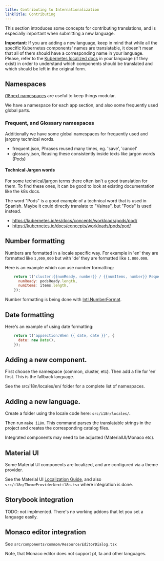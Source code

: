 ```yaml
---
title: Contributing to Internationalization
linkTitle: Contributing
---
```


This section introduces some concepts for contributing translations, and is
especially important when submitting a new language.

**Important:** If you are adding a new language, keep in mind that while all
the specific Kubernetes components' names are translatable, it doesn't mean
that all of them should have a corresponding name in your language. Please,
refer to the [Kubernetes localized docs](https://kubernetes.io/docs/home/) in
your language (if they exist) in order to understand which components should
be translated and which should be left in the original form.

## Namespaces

[i18next namespaces](https://www.i18next.com/principles/namespaces)
are useful to keep things modular.

We have a namespace for each app section, and also some frequently used global parts.

### Frequent, and Glossary namespaces

Additionally we have some global namespaces for frequently used and
jargony technical words.

- frequent.json, Phrases reused many times, eg. 'save', 'cancel'
- glossary.json, Reusing these consistently inside texts like jargon words (Pods)

#### Technical Jargon words

For some technical/jargon terms there often isn't a good translation for
them. To find these ones, it can be good to look at existing documentation
like the k8s docs.

The word "Pods" is a good example of a technical word that is used in Spanish.
Maybe it could directly translate to "Vainas", but "Pods" is used instead.

- https://kubernetes.io/es/docs/concepts/workloads/pods/pod/
- https://kubernetes.io/docs/concepts/workloads/pods/pod/

## Number formatting

Numbers are formatted in a locale specific way. For example in 'en'
they are formatted like `1,000,000` but with 'de' they are formatted
like `1.000.000`.

Here is an example which can use number formatting:


```JavaScript
    return t('cluster:{{numReady, number}} / {{numItems, number}} Requested', {
      numReady: podsReady.length,
      numItems: items.length,
    });
```

Number formatting is being done with [Intl.NumberFormat](https://developer.mozilla.org/en-US/docs/Web/JavaScript/Reference/Global_Objects/Intl/NumberFormat).

## Date formatting

Here's an example of using date formatting:

```Javascript
    return t('appsection:When {{ date, date }}', {
      date: new Date(),
    });
```

## Adding a new component.

First choose the namespace (common, cluster, etc).
Then add a file for 'en' first. This is the fallback language.

See the src/i18n/locales/en/ folder for a complete list of namespaces.

## Adding a new language.

Create a folder using the locale code here: `src/i18n/locales/`.

Then run `make i18n`. This command parses the translatable strings in
the project and creates the corresponding catalog files.

Integrated components may need to be adjusted (MaterialUI/Monaco etc).

## Material UI

Some Material UI components are localized, and are configured
via a theme provider.

See the Material UI
[Localization Guide](https://material-ui.com/guides/localization/),
and also `src/i18n/ThemeProviderNexti18n.tsx` where integration is done.

## Storybook integration

TODO: not implmented. There's no working addons that let you set a language easily.

## Monaco editor integration

See `src/components/common/Resource/EditorDialog.tsx`

Note, that Monaco editor does not support pt, ta and other languages.
